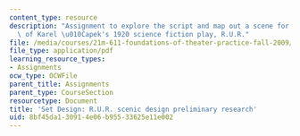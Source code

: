 ```yaml
---
content_type: resource
description: "Assignment to explore the script and map out a scene for a performance\
  \ of Karel \u010Capek's 1920 science fiction play, R.U.R."
file: /media/courses/21m-611-foundations-of-theater-practice-fall-2009/8bf45da130914e06b95533625e11e002_MIT21M_611F09_setdesign1.pdf
file_type: application/pdf
learning_resource_types:
- Assignments
ocw_type: OCWFile
parent_title: Assignments
parent_type: CourseSection
resourcetype: Document
title: 'Set Design: R.U.R. scenic design preliminary research'
uid: 8bf45da1-3091-4e06-b955-33625e11e002
---
```

